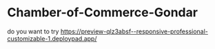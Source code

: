 # Chamber-of-Commerce-Gondar
do you want to try
https://preview-qlz3absf--responsive-professional-customizable-1.deploypad.app/
